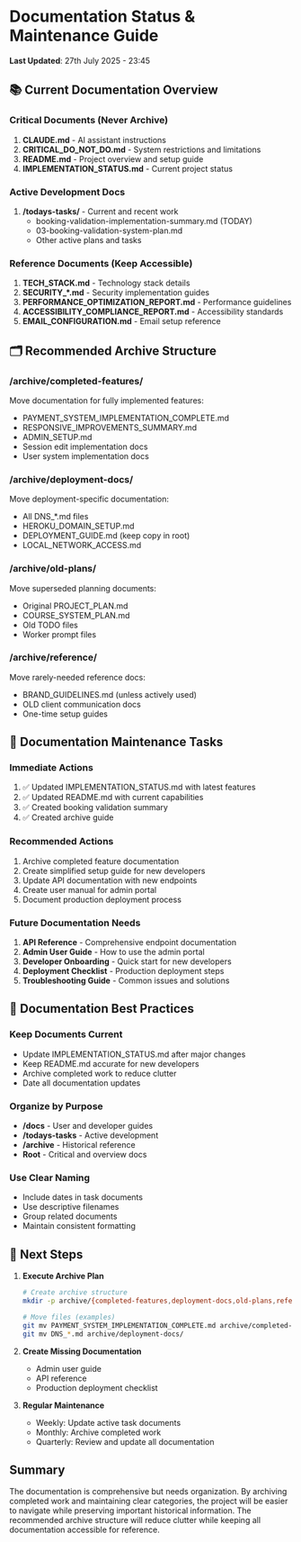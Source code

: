 # Documentation Status & Maintenance Guide

**Last Updated**: 27th July 2025 - 23:45

## 📚 Current Documentation Overview

### Critical Documents (Never Archive)
1. **CLAUDE.md** - AI assistant instructions
2. **CRITICAL_DO_NOT_DO.md** - System restrictions and limitations
3. **README.md** - Project overview and setup guide
4. **IMPLEMENTATION_STATUS.md** - Current project status

### Active Development Docs
1. **/todays-tasks/** - Current and recent work
   - booking-validation-implementation-summary.md (TODAY)
   - 03-booking-validation-system-plan.md
   - Other active plans and tasks

### Reference Documents (Keep Accessible)
1. **TECH_STACK.md** - Technology stack details
2. **SECURITY_*.md** - Security implementation guides
3. **PERFORMANCE_OPTIMIZATION_REPORT.md** - Performance guidelines
4. **ACCESSIBILITY_COMPLIANCE_REPORT.md** - Accessibility standards
5. **EMAIL_CONFIGURATION.md** - Email setup reference

## 🗂️ Recommended Archive Structure

### /archive/completed-features/
Move documentation for fully implemented features:
- PAYMENT_SYSTEM_IMPLEMENTATION_COMPLETE.md
- RESPONSIVE_IMPROVEMENTS_SUMMARY.md
- ADMIN_SETUP.md
- Session edit implementation docs
- User system implementation docs

### /archive/deployment-docs/
Move deployment-specific documentation:
- All DNS_*.md files
- HEROKU_DOMAIN_SETUP.md
- DEPLOYMENT_GUIDE.md (keep copy in root)
- LOCAL_NETWORK_ACCESS.md

### /archive/old-plans/
Move superseded planning documents:
- Original PROJECT_PLAN.md
- COURSE_SYSTEM_PLAN.md
- Old TODO files
- Worker prompt files

### /archive/reference/
Move rarely-needed reference docs:
- BRAND_GUIDELINES.md (unless actively used)
- OLD client communication docs
- One-time setup guides

## 🔄 Documentation Maintenance Tasks

### Immediate Actions
1. ✅ Updated IMPLEMENTATION_STATUS.md with latest features
2. ✅ Updated README.md with current capabilities
3. ✅ Created booking validation summary
4. ✅ Created archive guide

### Recommended Actions
1. Archive completed feature documentation
2. Create simplified setup guide for new developers
3. Update API documentation with new endpoints
4. Create user manual for admin portal
5. Document production deployment process

### Future Documentation Needs
1. **API Reference** - Comprehensive endpoint documentation
2. **Admin User Guide** - How to use the admin portal
3. **Developer Onboarding** - Quick start for new developers
4. **Deployment Checklist** - Production deployment steps
5. **Troubleshooting Guide** - Common issues and solutions

## 📝 Documentation Best Practices

### Keep Documents Current
- Update IMPLEMENTATION_STATUS.md after major changes
- Keep README.md accurate for new developers
- Archive completed work to reduce clutter
- Date all documentation updates

### Organize by Purpose
- **/docs** - User and developer guides
- **/todays-tasks** - Active development
- **/archive** - Historical reference
- **Root** - Critical and overview docs

### Use Clear Naming
- Include dates in task documents
- Use descriptive filenames
- Group related documents
- Maintain consistent formatting

## 🚀 Next Steps

1. **Execute Archive Plan**
   ```bash
   # Create archive structure
   mkdir -p archive/{completed-features,deployment-docs,old-plans,reference}
   
   # Move files (examples)
   git mv PAYMENT_SYSTEM_IMPLEMENTATION_COMPLETE.md archive/completed-features/
   git mv DNS_*.md archive/deployment-docs/
   ```

2. **Create Missing Documentation**
   - Admin user guide
   - API reference
   - Production deployment checklist

3. **Regular Maintenance**
   - Weekly: Update active task documents
   - Monthly: Archive completed work
   - Quarterly: Review and update all documentation

## Summary

The documentation is comprehensive but needs organization. By archiving completed work and maintaining clear categories, the project will be easier to navigate while preserving important historical information. The recommended archive structure will reduce clutter while keeping all documentation accessible for reference.